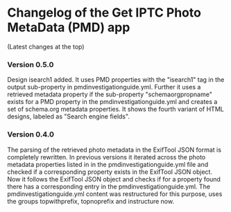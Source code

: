# Changelog of the Get IPTC Photo MetaData (PMD) app

(Latest changes at the top)

### Version 0.5.0

Design isearch1 added. It uses PMD properties with the "isearch1" tag in the output sub-property in  pmdinvestigationguide.yml. Further it uses a retrieved metadata property if the sub-property "schemaorgpropname" exists for a PMD property in the pmdinvestigationguide.yml and creates a set of schema.org metadata properties.
It shows the fourth variant of HTML designs, labeled as "Search engine fields". 

### Version 0.4.0

The parsing of the retrieved photo metadata in the ExifTool JSON format is completely rewritten. In previous versions it iterated across the photo metadata properties listed in in the pmdinvestigationguide.yml file and checked if a corresponding property exists in the ExifTool JSON object. Now it follows the ExifTool JSON object and checks if for a property found there has a corresponding entry in the pmdinvestigationguide.yml. The pmdinvestigationguide.yml content was restructured for this purpose, uses the groups topwithprefix, topnoprefix and instructure now.
   
